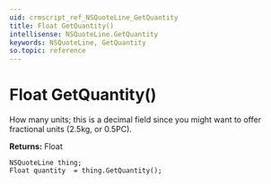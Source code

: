 ```yaml
---
uid: crmscript_ref_NSQuoteLine_GetQuantity
title: Float GetQuantity()
intellisense: NSQuoteLine.GetQuantity
keywords: NSQuoteLine, GetQuantity
so.topic: reference
---
```


# Float GetQuantity()

How many units; this is a decimal field since you might want to offer fractional units (2.5kg, or 0.5PC).

**Returns:** Float

```crmscript
NSQuoteLine thing;
Float quantity  = thing.GetQuantity();
```


